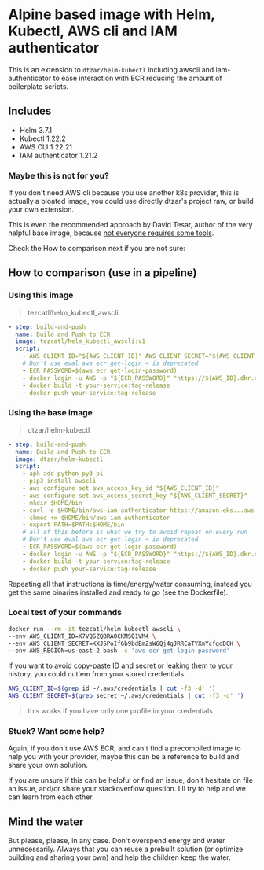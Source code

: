 # Alpine based image with Helm, Kubectl, AWS cli and IAM authenticator

This is an extension to `dtzar/helm-kubectl` including
awscli and iam-authenticator to ease interaction with ECR
reducing the amount of boilerplate scripts.

## Includes
- Helm 3.7.1
- Kubectl 1.22.2
- AWS CLI 1.22.21
- IAM authenticator 1.21.2

### Maybe this is not for you?

If you don't need AWS cli because you use another k8s provider,
this is actually a bloated image, you could use directly dtzar's
project raw, or build your own extension.

This is even the recommended approach by David Tesar, author of
the very helpful base image, because
[not everyone requires some tools](https://github.com/dtzar/helm-kubectl/issues/74#issuecomment-767904614).

Check the How to comparison next if you are not sure:

## How to comparison (use in a pipeline)

### Using this image
> tezcatl/helm_kubectl_awscli

```yaml
- step: build-and-push
  name: Build and Push to ECR
  image: tezcatl/helm_kubectl_awscli:v1
  script:
    - AWS_CLIENT_ID="${AWS_CLIENT_ID}" AWS_CLIENT_SECRET="${AWS_CLIENT_SECRET}" AWS_REGION=us-east-2 source $BASH_ENV
    # Don't use eval aws ecr get-login < is deprecated
    - ECR_PASSWORD=$(aws ecr get-login-password)
    - docker login -u AWS -p "${ECR_PASSWORD}" "https://${AWS_ID}.dkr.ecr.${AWS_REGION}.amazonaws.com"
    - docker build -t your-service:tag-release
    - docker push your-service:tag-release
```

### Using the base image
> dtzar/helm-kubectl
```yaml
- step: build-and-push
  name: Build and Push to ECR
  image: dtzar/helm-kubectl
  script:
    - apk add python py3-pi
    - pip3 install awscli
    - aws configure set aws_access_key_id "${AWS_CLIENT_ID}"
    - aws configure set aws_access_secret_key "${AWS_CLIENT_SECRET}"
    - mkdir $HOME/bin
    - curl -o $HOME/bin/aws-iam-authenticator https://amazon-eks...aws-iam-authenticator-script
    - chmod +x $HOME/bin/aws-iam-authenticator
    - export PATH=$PATH:$HOME/bin
    # all of this before is what we try to avoid repeat on every run
    # Don't use eval aws ecr get-login < is deprecated
    - ECR_PASSWORD=$(aws ecr get-login-password)
    - docker login -u AWS -p "${ECR_PASSWORD}" "https://${AWS_ID}.dkr.ecr.${AWS_REGION}.amazonaws.com"
    - docker build -t your-service:tag-release
    - docker push your-service:tag-release
```

Repeating all that instructions is time/energy/water consuming, instead
you get the same binaries installed and ready to go (see the Dockerfile).

### Local test of your commands

```bash
docker run --rm -it tezcatl/helm_kubectl_awscli \
--env AWS_CLIENT_ID=K7VQSZQBRA0CKMSQ1VM4 \
--env AWS_CLIENT_SECRET=KXJSPoIf6b9bdEmZsW6Qj4gJRRCaTYXmYcfgdDCH \
--env AWS_REGION=us-east-2 bash -c 'aws ecr get-login-password'
```

If you want to avoid copy-paste ID and secret or leaking them to your
history, you could cut'em from your stored credentials.

```bash
AWS_CLIENT_ID=$(grep id ~/.aws/credentials | cut -f3 -d' ')
AWS_CLIENT_SECRET=$(grep secret ~/.aws/credentials | cut -f3 -d' ')
```

> this works if you have only one profile in your credentials

### Stuck? Want some help?

Again, if you don't use AWS ECR, and can't find a precompiled image
to help you with your provider, maybe this can be a reference to build
and share your own solution.

If you are unsure if this can be helpful or find an issue, don't hesitate
on file an issue, and/or share your stackoverflow question.
I'll try to help and we can learn from each other.

## Mind the water

But please, please, in any case. Don't
overspend energy and water unnecessarily.
Always that you can reuse a prebuilt solution
(or optimize building and sharing your own)
and help the children keep the water.
